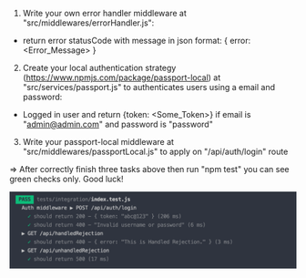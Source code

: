 1. Write your own error handler middleware at "src/middlewares/errorHandler.js":

- return error statusCode with message in json format: { error: <Error_Message> }

2. Create your local authentication strategy (https://www.npmjs.com/package/passport-local) at "src/services/passport.js" to authenticates users using a email and password:

- Logged in user and return {token: <Some_Token>} if email is "admin@admin.com" and password is "password"

3. Write your passport-local middleware at "src/middlewares/passportLocal.js" to apply on "/api/auth/login" route

=> After correctly finish three tasks above then run "npm test" you can see green checks only. Good luck!

  ![](src/img/testSuccess.png)
